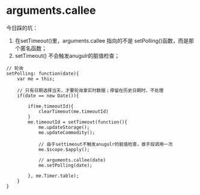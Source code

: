 ﻿arguments.callee
=========================

今日踩的坑：

1. 在setTimeout()里，arguments.callee 指向的不是 setPolling()函数，而是那个匿名函数；
2. setTimeout() 不会触发anugulr的脏值检查；

```
// 轮询
setPolling: function(date){
	var me = this;

	// 只有日期选择当天，才要轮询拿实时数据；停留在历史日期时，不处理
	if(date == new Date()){

		if(me.timeoutId){
			clearTimeout(me.timeoutId)
		}
		me.timeoutId = setTimeout(function(){
			me.updateStorage();
			me.updateCommodity();

			// 由于settimeout不触发anugulr的脏值检查，故手段调用一次
			me.$scope.$apply();

			// arguments.callee(date)
			me.setPolling(date);

		}, me.Timer.table);
	}
}
```